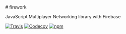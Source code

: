 # firework

JavaScript Multiplayer Networking library with Firebase

[![Travis](https://img.shields.io/travis/piusnyakoojo/firework.svg)](https://travis-ci.org/piusnyakoojo/firework)
[![Codecov](https://img.shields.io/codecov/c/github/piusnyakoojo/firework.svg)](https://codecov.io/gh/piusnyakoojo/firework)
[![npm](https://img.shields.io/npm/v/firework.svg)](https://npmjs.com/package/firework)
